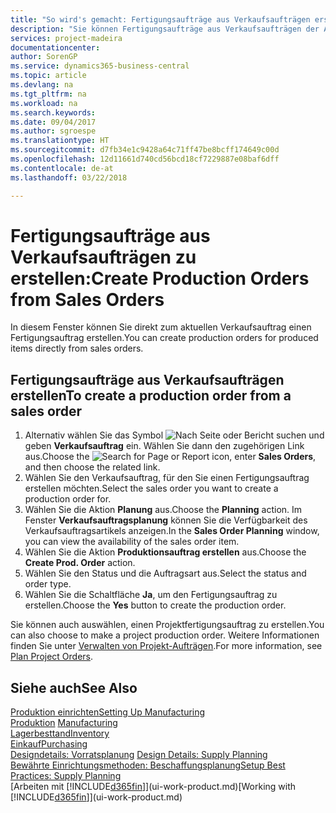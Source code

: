 ```yaml
---
title: "So wird's gemacht: Fertigungsaufträge aus Verkaufsaufträgen erstellen | Microsoft Docs"
description: "Sie können Fertigungsaufträge aus Verkaufsaufträgen der Abteilung Vertrieb und Marketing erstellen."
services: project-madeira
documentationcenter: 
author: SorenGP
ms.service: dynamics365-business-central
ms.topic: article
ms.devlang: na
ms.tgt_pltfrm: na
ms.workload: na
ms.search.keywords: 
ms.date: 09/04/2017
ms.author: sgroespe
ms.translationtype: HT
ms.sourcegitcommit: d7fb34e1c9428a64c71ff47be8bcff174649c00d
ms.openlocfilehash: 12d11661d740cd56bcd18cf7229887e08baf6dff
ms.contentlocale: de-at
ms.lasthandoff: 03/22/2018

---
```

# <a name="create-production-orders-from-sales-orders"></a><span data-ttu-id="f3afc-103">Fertigungsaufträge aus Verkaufsaufträgen zu erstellen:</span><span class="sxs-lookup"><span data-stu-id="f3afc-103">Create Production Orders from Sales Orders</span></span>
<span data-ttu-id="f3afc-104">In diesem Fenster können Sie direkt zum aktuellen Verkaufsauftrag einen Fertigungsauftrag erstellen.</span><span class="sxs-lookup"><span data-stu-id="f3afc-104">You can create production orders for produced items directly from sales orders.</span></span>  

## <a name="to-create-a-production-order-from-a-sales-order"></a><span data-ttu-id="f3afc-105">Fertigungsaufträge aus Verkaufsaufträgen erstellen</span><span class="sxs-lookup"><span data-stu-id="f3afc-105">To create a production order from a sales order</span></span>  

1.  <span data-ttu-id="f3afc-106">Alternativ wählen Sie das Symbol ![Nach Seite oder Bericht suchen](media/ui-search/search_small.png "Nach Seite oder Bericht suchen") und geben **Verkaufsauftrag** ein. Wählen Sie dann den zugehörigen Link aus.</span><span class="sxs-lookup"><span data-stu-id="f3afc-106">Choose the ![Search for Page or Report](media/ui-search/search_small.png "Search for Page or Report icon") icon, enter **Sales Orders**, and then choose the related link.</span></span>  
2.  <span data-ttu-id="f3afc-107">Wählen Sie den Verkaufsauftrag, für den Sie einen Fertigungsauftrag erstellen möchten.</span><span class="sxs-lookup"><span data-stu-id="f3afc-107">Select the sales order you want to create a production order for.</span></span>  
3.  <span data-ttu-id="f3afc-108">Wählen Sie die Aktion **Planung** aus.</span><span class="sxs-lookup"><span data-stu-id="f3afc-108">Choose the **Planning** action.</span></span> <span data-ttu-id="f3afc-109">Im Fenster **Verkaufsauftragsplanung** können Sie die Verfügbarkeit des Verkaufsauftragsartikels anzeigen.</span><span class="sxs-lookup"><span data-stu-id="f3afc-109">In the **Sales Order Planning** window, you can view the availability of the sales order item.</span></span>  
4.  <span data-ttu-id="f3afc-110">Wählen Sie die Aktion **Produktionsauftrag erstellen** aus.</span><span class="sxs-lookup"><span data-stu-id="f3afc-110">Choose the **Create Prod. Order** action.</span></span>  
5.  <span data-ttu-id="f3afc-111">Wählen Sie den Status und die Auftragsart aus.</span><span class="sxs-lookup"><span data-stu-id="f3afc-111">Select the status and order type.</span></span>  
6.  <span data-ttu-id="f3afc-112">Wählen Sie die Schaltfläche **Ja**, um den Fertigungsauftrag zu erstellen.</span><span class="sxs-lookup"><span data-stu-id="f3afc-112">Choose the **Yes** button to create the production order.</span></span>

<span data-ttu-id="f3afc-113">Sie können auch auswählen, einen Projektfertigungsauftrag zu erstellen.</span><span class="sxs-lookup"><span data-stu-id="f3afc-113">You can also choose to make a project production order.</span></span> <span data-ttu-id="f3afc-114">Weitere Informationen finden Sie unter [Verwalten von Projekt-Aufträgen](production-how-to-plan-project-orders.md).</span><span class="sxs-lookup"><span data-stu-id="f3afc-114">For more information, see [Plan Project Orders](production-how-to-plan-project-orders.md).</span></span>   

## <a name="see-also"></a><span data-ttu-id="f3afc-115">Siehe auch</span><span class="sxs-lookup"><span data-stu-id="f3afc-115">See Also</span></span>  
[<span data-ttu-id="f3afc-116">Produktion einrichten</span><span class="sxs-lookup"><span data-stu-id="f3afc-116">Setting Up Manufacturing</span></span>](production-configure-production-processes.md)  
<span data-ttu-id="f3afc-117">[Produktion](production-manage-manufacturing.md)  </span><span class="sxs-lookup"><span data-stu-id="f3afc-117">[Manufacturing](production-manage-manufacturing.md)  </span></span>  
[<span data-ttu-id="f3afc-118">Lagerbesttand</span><span class="sxs-lookup"><span data-stu-id="f3afc-118">Inventory</span></span>](inventory-manage-inventory.md)  
[<span data-ttu-id="f3afc-119">Einkauf</span><span class="sxs-lookup"><span data-stu-id="f3afc-119">Purchasing</span></span>](purchasing-manage-purchasing.md)  
<span data-ttu-id="f3afc-120">[Designdetails: Vorratsplanung](design-details-supply-planning.md) </span><span class="sxs-lookup"><span data-stu-id="f3afc-120">[Design Details: Supply Planning](design-details-supply-planning.md) </span></span>  
[<span data-ttu-id="f3afc-121">Bewährte Einrichtungsmethoden: Beschaffungsplanung</span><span class="sxs-lookup"><span data-stu-id="f3afc-121">Setup Best Practices: Supply Planning</span></span>](setup-best-practices-supply-planning.md)  
<span data-ttu-id="f3afc-122">[Arbeiten mit [!INCLUDE[d365fin](includes/d365fin_md.md)]](ui-work-product.md)</span><span class="sxs-lookup"><span data-stu-id="f3afc-122">[Working with [!INCLUDE[d365fin](includes/d365fin_md.md)]](ui-work-product.md)</span></span>

